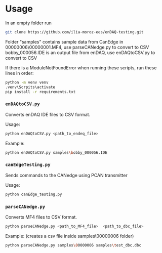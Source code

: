 # Usage

In an empty folder run
```bash
git clone https://github.com/ilia-moroz-ees/enDAQ-testing.git
```

Folder "samples" contains sample data from CanEdge in 00000006\00000001.MF4, use parseCANedge.py to convert to CSV <br/> 
bobby_000056.IDE is an output file from enDAQ, use enDAQtoCSV.py to convert to CSV

If there is a ModuleNotFoundError when running these scripts, run these lines in order:
```bash
python -m venv venv
.venv\Scrpits\activate
pip install -r requirements.txt
```

### `enDAQtoCSV.py`

Converts enDAQ IDE files to CSV format.

Usage:

```bash
python enDAQtoCSV.py <path_to_endeq_file>
```

Example:

```bash
python enDAQtoCSV.py samples\bobby_000056.IDE
```

### `canEdgeTesting.py`

Sends commands to the CANedge using PCAN transmitter

Usage:

```bash
python canEdge_testing.py
```

### `parseCANedge.py`

Converts MF4 files to CSV format.

```bash
python parseCANedge.py <path_to_MF4_file>  <path_to_dbc_file>
```

Example: (creates a csv file inside samples\00000006 folder)
``` bash
python parseCANedge.py samples\00000006 samples\test_dbc.dbc
```

